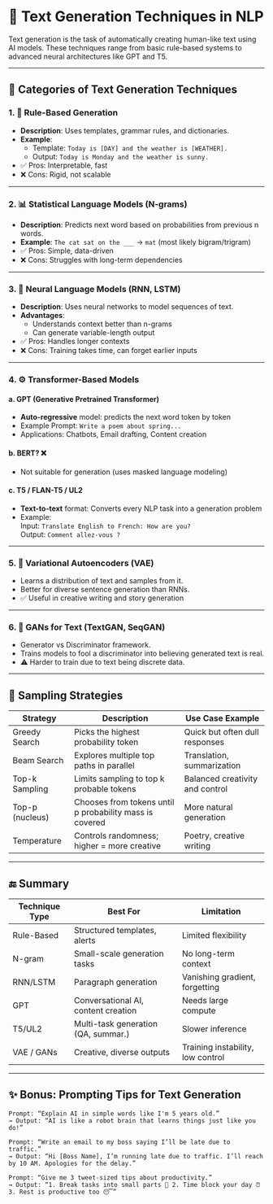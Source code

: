 # 📝 Text Generation Techniques in NLP

Text generation is the task of automatically creating human-like text using AI models. These techniques range from basic rule-based systems to advanced neural architectures like GPT and T5.

---

## 🧠 Categories of Text Generation Techniques

### 1. 🔧 Rule-Based Generation
- **Description**: Uses templates, grammar rules, and dictionaries.
- **Example**:  
  - Template: `Today is [DAY] and the weather is [WEATHER].`  
  - Output: `Today is Monday and the weather is sunny.`
- ✅ Pros: Interpretable, fast  
- ❌ Cons: Rigid, not scalable

---

### 2. 📊 Statistical Language Models (N-grams)
- **Description**: Predicts next word based on probabilities from previous n words.
- **Example**: `The cat sat on the ___` → `mat` (most likely bigram/trigram)
- ✅ Pros: Simple, data-driven  
- ❌ Cons: Struggles with long-term dependencies

---

### 3. 🧠 Neural Language Models (RNN, LSTM)
- **Description**: Uses neural networks to model sequences of text.
- **Advantages**:
  - Understands context better than n-grams
  - Can generate variable-length output
- ✅ Pros: Handles longer contexts  
- ❌ Cons: Training takes time, can forget earlier inputs

---

### 4. ⚙️ Transformer-Based Models
#### a. GPT (Generative Pretrained Transformer)
- **Auto-regressive** model: predicts the next word token by token
- Example Prompt: `Write a poem about spring...`
- Applications: Chatbots, Email drafting, Content creation

#### b. BERT? ❌
- Not suitable for generation (uses masked language modeling)

#### c. T5 / FLAN-T5 / UL2
- **Text-to-text** format: Converts every NLP task into a generation problem
- Example:  
  Input: `Translate English to French: How are you?`  
  Output: `Comment allez-vous ?`

---

### 5. 🔄 Variational Autoencoders (VAE)
- Learns a distribution of text and samples from it.
- Better for diverse sentence generation than RNNs.
- ✅ Useful in creative writing and story generation

---

### 6. 🤖 GANs for Text (TextGAN, SeqGAN)
- Generator vs Discriminator framework.
- Trains models to fool a discriminator into believing generated text is real.
- ⚠️ Harder to train due to text being discrete data.

---

## 🧪 Sampling Strategies

| Strategy        | Description                               | Use Case Example                      |
|----------------|-------------------------------------------|----------------------------------------|
| Greedy Search  | Picks the highest probability token        | Quick but often dull responses         |
| Beam Search    | Explores multiple top paths in parallel    | Translation, summarization             |
| Top-k Sampling | Limits sampling to top k probable tokens   | Balanced creativity and control        |
| Top-p (nucleus)| Chooses from tokens until p probability mass is covered | More natural generation         |
| Temperature    | Controls randomness; higher = more creative| Poetry, creative writing               |

---

## 🔚 Summary

| Technique Type     | Best For                            | Limitation                             |
|--------------------|-------------------------------------|-----------------------------------------|
| Rule-Based         | Structured templates, alerts        | Limited flexibility                     |
| N-gram             | Small-scale generation tasks         | No long-term context                    |
| RNN/LSTM           | Paragraph generation                 | Vanishing gradient, forgetting          |
| GPT                | Conversational AI, content creation  | Needs large compute                     |
| T5/UL2             | Multi-task generation (QA, summar.)  | Slower inference                        |
| VAE / GANs         | Creative, diverse outputs            | Training instability, low control       |

---

## ✨ Bonus: Prompting Tips for Text Generation

```text
Prompt: “Explain AI in simple words like I'm 5 years old.”
→ Output: “AI is like a robot brain that learns things just like you do!”

Prompt: “Write an email to my boss saying I’ll be late due to traffic.”
→ Output: “Hi [Boss Name], I’m running late due to traffic. I’ll reach by 10 AM. Apologies for the delay.”

Prompt: “Give me 3 tweet-sized tips about productivity.”
→ Output: “1. Break tasks into small parts 🧩 2. Time block your day ⏰ 3. Rest is productive too 😴”
